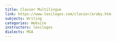 ```yaml
---
title: Clavier Multilingue
link: https://www.lexilogos.com/clavier/araby.htm
subjects: Writing
categories: Website
instructors: lexilogos
dialects: MSA
---
```

